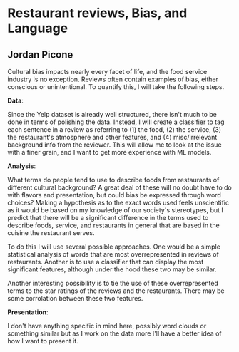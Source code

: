 # Restaurant reviews, Bias, and Language
## Jordan Picone

Cultural bias impacts nearly every facet of life, and the food service industry is no exception. Reviews often contain examples of bias, either conscious or unintentional. To quantify this, I will take the following steps.

**Data**:

  Since the Yelp dataset is already well structured, there isn't much to be done in terms of polishing the data. Instead, I will create a classifier to tag each sentence in a review as referring to (1) the food, (2) the service, (3) the restaurant's atmosphere and other features, and (4) misc/irrelevant background info from the reviewer. This will allow me to look at the issue with a finer grain, and I want to get more experience with ML models.
  
**Analysis**:

  What terms do people tend to use to describe foods from restaurants of different cultural background? A great deal of these will no doubt have to do with flavors and presentation, but could bias be expressed through word choices? Making a hypothesis as to the exact words used feels unscientific as it would be based on my knowledge of our society's stereotypes, but I predict that there will be a significant difference in the terms used to describe foods, service, and restaurants in general that are based in the cuisine the restaurant serves.
  
   To do this I will use several possible approaches. One would be a simple statistical analysis of words that are most overrepresented in reviews of restaurants. Another is to use a classifier that can display the most significant features, although under the hood these two may be similar. 
   
   Another interesting possibility is to tie the use of these overrepresented terms to the star ratings of the reviews and the restaurants. There may be some corrolation between these two features.
   
**Presentation**:

  I don't have anything specific in mind here, possibly word clouds or something similar but as I work on the data more I'll have a better idea of how I want to present it.
